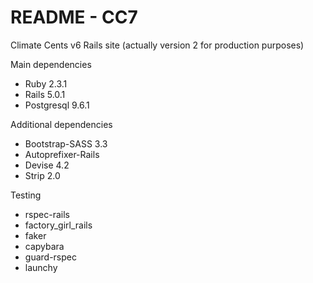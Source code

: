 # README - CC7

Climate Cents v6 Rails site (actually version 2 for production purposes)

Main dependencies

* Ruby 2.3.1
* Rails 5.0.1
* Postgresql 9.6.1

Additional dependencies
* Bootstrap-SASS 3.3
* Autoprefixer-Rails
* Devise 4.2
* Strip 2.0

Testing
* rspec-rails
* factory_girl_rails
* faker
* capybara
* guard-rspec
* launchy
